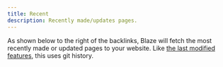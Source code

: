```yaml
---
title: Recent
description: Recently made/updates pages.
---
```


As shown below to the right of the backlinks, Blaze will fetch the most recently made or updated pages to your website. Like [the last modified features](lastmod.md), this uses git history.
